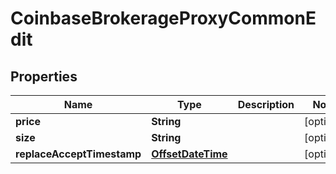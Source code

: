 
# CoinbaseBrokerageProxyCommonEdit

## Properties
Name | Type | Description | Notes
------------ | ------------- | ------------- | -------------
**price** | **String** |  |  [optional]
**size** | **String** |  |  [optional]
**replaceAcceptTimestamp** | [**OffsetDateTime**](OffsetDateTime.md) |  |  [optional]



